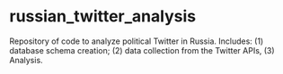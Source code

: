 # russian_twitter_analysis
Repository of code to analyze political Twitter in Russia. Includes: (1) database schema creation; (2) data collection from the Twitter APIs, (3) Analysis.

